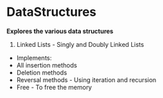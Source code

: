 # DataStructures
**Explores the various data structures**

1. Linked Lists - Singly and Doubly Linked Lists
- Implements:
- All insertion methods
- Deletion methods
- Reversal methods - Using iteration and recursion
- Free - To free the memory

